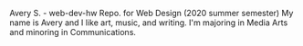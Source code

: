 Avery S. - web-dev-hw
Repo. for Web Design (2020 summer semester)
My name is Avery and I like art, music, and writing. I'm majoring in Media Arts and minoring in Communications. 

